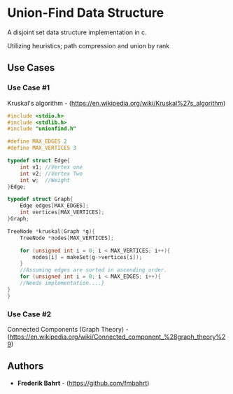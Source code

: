 # Union-Find Data Structure

A disjoint set data structure implementation in c.

Utilizing heuristics; path compression and union by rank

## Use Cases

### Use Case #1
Kruskal's algorithm - (https://en.wikipedia.org/wiki/Kruskal%27s_algorithm)
```c
#include <stdio.h>
#include <stdlib.h>
#include "unionfind.h"

#define MAX_EDGES 2
#define MAX_VERTICES 3

typedef struct Edge{
    int v1; //Vertex one
    int v2; //Vertex Two
    int w;  //Weight
}Edge;

typedef struct Graph{
    Edge edges[MAX_EDGES];
    int vertices[MAX_VERTICES];
}Graph;

TreeNode *kruskal(Graph *g){
    TreeNode *nodes[MAX_VERTICES];

    for (unsigned int i = 0; i < MAX_VERTICES; i++){
        nodes[i] = makeSet(g->vertices[i]);
    }
    //Assuming edges are sorted in ascending order.
    for (unsigned int i = 0; i < MAX_EDGES; i++){
    //Needs implementation....}
}
}
```

### Use Case #2
Connected Components (Graph Theory) - (https://en.wikipedia.org/wiki/Connected_component_%28graph_theory%29)
## Authors

* **Frederik Bahrt**  - (https://github.com/fmbahrt)
